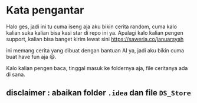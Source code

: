 # Kata pengantar
Halo ges, jadi ini tu cuma iseng aja aku bikin cerita random, cuma kalo kalian suka kalian bisa kasi star di repo ini ya. Apalagi kalo kalian pengen support, kalian bisa banget kirim lewat sini https://saweria.co/januarsyah

ini memang cerita yang dibuat dengan bantuan AI ya, jadi aku bikin cuma buat have fun aja 😃.

Kalo kalian pengen baca, tinggal masuk ke foldernya aja, file ceritanya ada di sana.

## disclaimer : abaikan folder `.idea` dan file `DS_Store`
